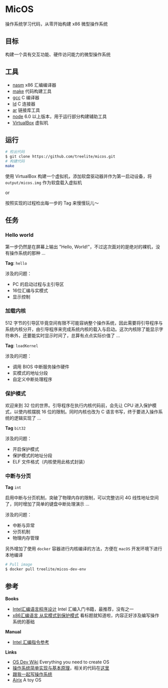 # MicOS

操作系统学习代码，从零开始构建 x86 微型操作系统

## 目标

构建一个具有交互功能、硬件访问能力的微型操作系统

## 工具

* [nasm](http://www.nasm.us/) x86 汇编编译器
* [make](https://www.gnu.org/software/make/) 代码构建工具
* [gcc](https://www.gnu.org/software/gcc/) C 编译器
* [ld](https://www.gnu.org/software/binutils/) C 连接器
* [ar](https://www.gnu.org/software/binutils/) 链接库工具
* [node](https://nodejs.org/en/) 6.0 以上版本，用于运行部分构建辅助工具
* [VirtualBox](https://www.virtualbox.org/wiki/Downloads) 虚拟机

## 运行

```sh
# 检出代码
$ git clone https://github.com/treelite/micos.git
# 构建代码
make
```

使用 VirtualBox 构建一个虚拟机，添加软盘驱动器并作为第一启动设备，将 `output/micos.img` 作为软盘载入虚拟机

or

按照实现的过程检出每一步的 Tag 来慢慢玩儿～

## 任务

### Hello world

第一步仍然是在屏幕上输出 "Hello, World!"，不过这次面对的是绝对的裸机，没有操作系统的那种 ...

**Tag**: `hello`

涉及的问题：

* PC 的启动过程与主引导区
* 16位汇编与实模式
* 显示控制

### 加载内核

512 字节的引导区毕竟空间有限不可能容纳整个操作系统，因此需要将引导程序与系统内核分开，由引导程序来完成系统内核的载入与启动。这次内核除了能显示字符串外，还要能实时显示时间了，总算有点点实际价值了 ...

**Tag**: `loadKernel`

涉及的问题：

* 调用 BIOS 中断服务操作硬件
* 实模式的地址分段
* 自定义中断处理程序

### 保护模式

欢迎来到 32 位的世界。引导程序在执行内核代码前，会先让 CPU 进入保护模式，以使内核摆脱 16 位的限制。同时内核也改为 C 语言书写，终于要进入操作系统的逻辑实现了 ...

**Tag** `bit32`

涉及的问题：

* 开启保护模式
* 保护模式的地址分段
* ELF 文件格式（内核使用此格式封装）

### 中断与分页

**Tag** `int`

启用中断与分页机制，突破了物理内存的限制，可以完整访问 4G 线性地址空间了，同时增加了简单的键盘中断处理演示 ...

涉及的问题：

* 中断与异常
* 分页机制
* 物理内存管理

另外增加了使用 `docker` 容器进行内核编译的方法，方便在 `macOS` 开发环境下进行本地编译

```sh
# Pull image
$ docker pull treelite/micos-dev-env
```

## 参考

__Books__

* [Intel汇编语言程序设计](https://book.douban.com/subject/2250326/) Intel 汇编入门书籍，最推荐，没有之一
* [x86汇编语言 从实模式到保护模式](https://book.douban.com/subject/20492528/) 看标题就知道啦，内容正好涉及编写操作系统的基础

__Manual__

* [Intel 汇编指令参考](http://www.skywind.me/maker/intel.htm)

__Links__

* [OS Dev Wiki](http://wiki.osdev.org/Main_Page) Everything you need to create OS
* [操作系统简单实现与基本原理](https://www.gitbook.com/book/chyyuu/ucorebook)，相关的代码在[这里](https://github.com/chyyuu/ucorebook_code)
* [跟我一起写操作系统](http://www.askpure.com/course_KH3775IW-COUS3DX1-1Y2VUM3Q-CE78MA15.html)
* [Airix](https://github.com/airtrack/airix) A toy OS
